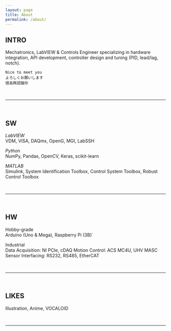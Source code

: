 ```yaml
---
layout: page
title: About
permalink: /about/
---
```

## INTRO
Mechatronics, LabVIEW & Controls Engineer specializing in hardware integration, API development, controller design and tuning (PID, lead/lag, notch).


`Nice to meet you`  
`よろしくお願いします`  
`很高興認識你`

<br/>
<hr>
<br/>

## SW

*LabVIEW*   
VDM, VISA, DAQmx, OpenG, MGI, LabSSH

*Python*  
NumPy, Pandas, OpenCV, Keras, scikit-learn

*MATLAB*   
Simulink, System Identification Toolbox, Control System Toolbox, Robust Control Toolbox

<br/>
<hr>
<br/>

## HW
Hobby-grade  
Arduino (Uno & Mega), Raspberry Pi (3B)`

Industrial   
Data Acquisition: NI PCIe, cDAQ
Motion Control: ACS MC4U, UHV MASC
Sensor Interfacing: RS232, RS485, EtherCAT

<br/>
<hr>
<br/>

## LIKES

Illustration, Anime, VOCALOID

<br/>
<hr>
